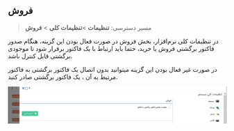 ﻿## فروش

>  مسیر دسترسی:  **تنظیمات** >**تنظیمات کلی** > **فروش** 

در تنظیمات کلی نرم‌افزار، بخش فروش در صورت فعال بودن این گزینه، هنگام صدور فاکتور برگشتی فروش یا خرید، حتما باید ارتباط با یک فاکتور برقرار شود تا موجودی برگشتی قابل کنترل باشد.

در صورت غیر فعال بودن این گزینه میتوانید بدون اتصال یک فاکتور برگشتی به فاکتور مرتبط به آن ، یک فاکتور برگشتی صادر کنید.

![](Sales.png)

